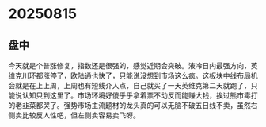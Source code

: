 # 20250815

## 盘中

今天就是个普涨修复，指数还是很强的，感觉近期会突破。液冷日内最强方向，英维克川环都涨停了，欧陆通也快了，只能说没想到市场这么疯。这板块中线布局机会就是在上上周，上周也有短线介入点，自己就买了一天英维克第二天就跑了，只能说认知只到这里了。市场环境好傻乎乎拿着票不动反而能赚大钱，挨过熊市毒打的老韭菜都哭了。强势市场主流题材的龙头真的可以无脑不破五日线不卖，虽然右侧卖比较反人性吧，但左侧卖容易卖飞呀。
